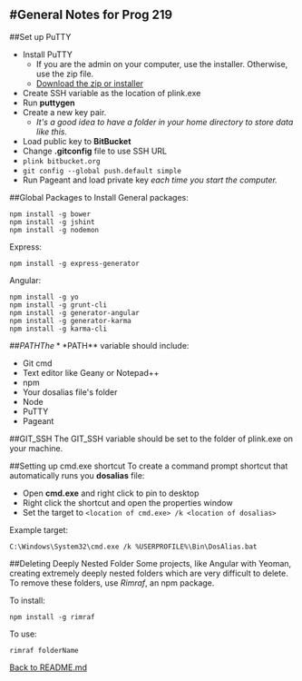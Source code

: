#General Notes for Prog 219
-------------
##Set up PuTTY
  

 - Install PuTTY
	 - If you are the admin on your computer, use the installer. Otherwise, use the zip file.
	 - [Download the zip or installer](http://www.chiark.greenend.org.uk/~sgtatham/putty/download.html)
 - Create SSH variable as the location of plink.exe
 - Run **puttygen**
 - Create a new key pair.
	 - *It's a good idea to have a folder in your home directory to store data like this.*
 - Load public key to **BitBucket**
 - Change **.gitconfig** file to use SSH URL
 - `plink bitbucket.org`
 - `git config --global push.default simple`
 - Run Pageant and load private key *each time you start the computer.*


##Global Packages to Install
General packages:  

	npm install -g bower
	npm install -g jshint
	npm install -g nodemon

Express:  


	npm install -g express-generator
Angular:  

	npm install -g yo
	npm install -g grunt-cli
	npm install -g generator-angular 
	npm install -g generator-karma 
	npm install -g karma-cli


	
##$PATH 
The **$PATH** variable should include:

- Git cmd
- Text editor like Geany or Notepad++
- npm
- Your dosalias file's folder
- Node
- PuTTY
- Pageant

##GIT_SSH
The GIT_SSH variable should be set to the folder of plink.exe on your machine.

##Setting up cmd.exe shortcut
To create a command prompt shortcut that automatically runs you **dosalias** file:  

 - Open **cmd.exe** and right click to pin to desktop
 - Right click the shortcut and open the properties window
 - Set the target to `<location of cmd.exe> /k <location of dosalias> `

Example target:  

	C:\Windows\System32\cmd.exe /k %USERPROFILE%\Bin\DosAlias.bat


##Deleting Deeply Nested Folder
Some projects, like Angular with Yeoman, creating extremely deeply nested folders which are very difficult to delete. To remove these folders, use *Rimraf*, an npm package.

To install:  

	npm install -g rimraf

To use:  

	rimraf folderName

[Back to README.md](https://github.com/SamanthaHoke/Markdown-Documents/blob/master/README.md)